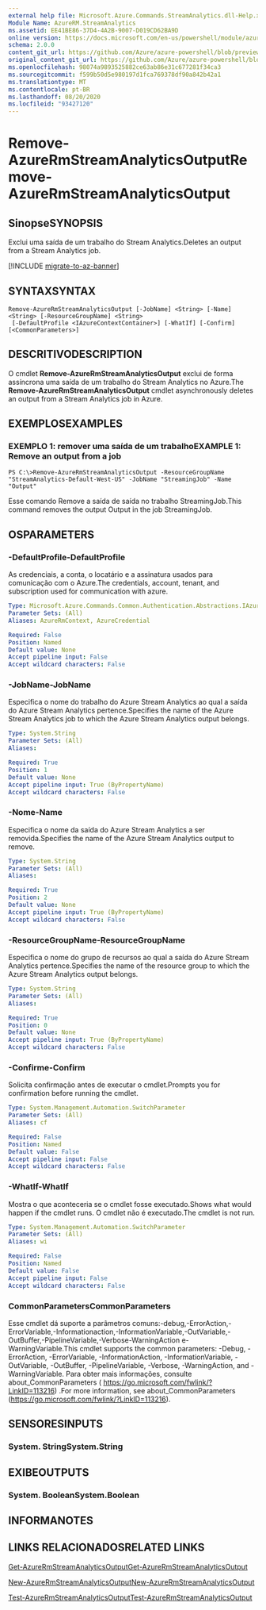 ```yaml
---
external help file: Microsoft.Azure.Commands.StreamAnalytics.dll-Help.xml
Module Name: AzureRM.StreamAnalytics
ms.assetid: EE41BE86-37D4-4A2B-9007-D019CD62BA9D
online version: https://docs.microsoft.com/en-us/powershell/module/azurerm.streamanalytics/remove-azurermstreamanalyticsoutput
schema: 2.0.0
content_git_url: https://github.com/Azure/azure-powershell/blob/preview/src/ResourceManager/StreamAnalytics/Commands.StreamAnalytics/help/Remove-AzureRmStreamAnalyticsOutput.md
original_content_git_url: https://github.com/Azure/azure-powershell/blob/preview/src/ResourceManager/StreamAnalytics/Commands.StreamAnalytics/help/Remove-AzureRmStreamAnalyticsOutput.md
ms.openlocfilehash: 98074a9893525882ce63ab86e31c677281f34ca3
ms.sourcegitcommit: f599b50d5e980197d1fca769378df90a842b42a1
ms.translationtype: MT
ms.contentlocale: pt-BR
ms.lasthandoff: 08/20/2020
ms.locfileid: "93427120"
---
```

# <span data-ttu-id="818ab-101">Remove-AzureRmStreamAnalyticsOutput</span><span class="sxs-lookup"><span data-stu-id="818ab-101">Remove-AzureRmStreamAnalyticsOutput</span></span>

## <span data-ttu-id="818ab-102">Sinopse</span><span class="sxs-lookup"><span data-stu-id="818ab-102">SYNOPSIS</span></span>
<span data-ttu-id="818ab-103">Exclui uma saída de um trabalho do Stream Analytics.</span><span class="sxs-lookup"><span data-stu-id="818ab-103">Deletes an output from a Stream Analytics job.</span></span>

[!INCLUDE [migrate-to-az-banner](../../includes/migrate-to-az-banner.md)]

## <span data-ttu-id="818ab-104">SYNTAX</span><span class="sxs-lookup"><span data-stu-id="818ab-104">SYNTAX</span></span>

```
Remove-AzureRmStreamAnalyticsOutput [-JobName] <String> [-Name] <String> [-ResourceGroupName] <String>
 [-DefaultProfile <IAzureContextContainer>] [-WhatIf] [-Confirm] [<CommonParameters>]
```

## <span data-ttu-id="818ab-105">DESCRITIVO</span><span class="sxs-lookup"><span data-stu-id="818ab-105">DESCRIPTION</span></span>
<span data-ttu-id="818ab-106">O cmdlet **Remove-AzureRmStreamAnalyticsOutput** exclui de forma assíncrona uma saída de um trabalho do Stream Analytics no Azure.</span><span class="sxs-lookup"><span data-stu-id="818ab-106">The **Remove-AzureRmStreamAnalyticsOutput** cmdlet asynchronously deletes an output from a Stream Analytics job in Azure.</span></span>

## <span data-ttu-id="818ab-107">EXEMPLOS</span><span class="sxs-lookup"><span data-stu-id="818ab-107">EXAMPLES</span></span>

### <span data-ttu-id="818ab-108">EXEMPLO 1: remover uma saída de um trabalho</span><span class="sxs-lookup"><span data-stu-id="818ab-108">EXAMPLE 1: Remove an output from a job</span></span>
```
PS C:\>Remove-AzureRmStreamAnalyticsOutput -ResourceGroupName "StreamAnalytics-Default-West-US" -JobName "StreamingJob" -Name "Output"
```

<span data-ttu-id="818ab-109">Esse comando Remove a saída de saída no trabalho StreamingJob.</span><span class="sxs-lookup"><span data-stu-id="818ab-109">This command removes the output Output in the job StreamingJob.</span></span>

## <span data-ttu-id="818ab-110">OS</span><span class="sxs-lookup"><span data-stu-id="818ab-110">PARAMETERS</span></span>

### <span data-ttu-id="818ab-111">-DefaultProfile</span><span class="sxs-lookup"><span data-stu-id="818ab-111">-DefaultProfile</span></span>
<span data-ttu-id="818ab-112">As credenciais, a conta, o locatário e a assinatura usados para comunicação com o Azure.</span><span class="sxs-lookup"><span data-stu-id="818ab-112">The credentials, account, tenant, and subscription used for communication with azure.</span></span>

```yaml
Type: Microsoft.Azure.Commands.Common.Authentication.Abstractions.IAzureContextContainer
Parameter Sets: (All)
Aliases: AzureRmContext, AzureCredential

Required: False
Position: Named
Default value: None
Accept pipeline input: False
Accept wildcard characters: False
```

### <span data-ttu-id="818ab-113">-JobName</span><span class="sxs-lookup"><span data-stu-id="818ab-113">-JobName</span></span>
<span data-ttu-id="818ab-114">Especifica o nome do trabalho do Azure Stream Analytics ao qual a saída do Azure Stream Analytics pertence.</span><span class="sxs-lookup"><span data-stu-id="818ab-114">Specifies the name of the Azure Stream Analytics job to which the Azure Stream Analytics output belongs.</span></span>

```yaml
Type: System.String
Parameter Sets: (All)
Aliases:

Required: True
Position: 1
Default value: None
Accept pipeline input: True (ByPropertyName)
Accept wildcard characters: False
```

### <span data-ttu-id="818ab-115">-Nome</span><span class="sxs-lookup"><span data-stu-id="818ab-115">-Name</span></span>
<span data-ttu-id="818ab-116">Especifica o nome da saída do Azure Stream Analytics a ser removida.</span><span class="sxs-lookup"><span data-stu-id="818ab-116">Specifies the name of the Azure Stream Analytics output to remove.</span></span>

```yaml
Type: System.String
Parameter Sets: (All)
Aliases:

Required: True
Position: 2
Default value: None
Accept pipeline input: True (ByPropertyName)
Accept wildcard characters: False
```

### <span data-ttu-id="818ab-117">-ResourceGroupName</span><span class="sxs-lookup"><span data-stu-id="818ab-117">-ResourceGroupName</span></span>
<span data-ttu-id="818ab-118">Especifica o nome do grupo de recursos ao qual a saída do Azure Stream Analytics pertence.</span><span class="sxs-lookup"><span data-stu-id="818ab-118">Specifies the name of the resource group to which the Azure Stream Analytics output belongs.</span></span>

```yaml
Type: System.String
Parameter Sets: (All)
Aliases:

Required: True
Position: 0
Default value: None
Accept pipeline input: True (ByPropertyName)
Accept wildcard characters: False
```

### <span data-ttu-id="818ab-119">-Confirme</span><span class="sxs-lookup"><span data-stu-id="818ab-119">-Confirm</span></span>
<span data-ttu-id="818ab-120">Solicita confirmação antes de executar o cmdlet.</span><span class="sxs-lookup"><span data-stu-id="818ab-120">Prompts you for confirmation before running the cmdlet.</span></span>

```yaml
Type: System.Management.Automation.SwitchParameter
Parameter Sets: (All)
Aliases: cf

Required: False
Position: Named
Default value: False
Accept pipeline input: False
Accept wildcard characters: False
```

### <span data-ttu-id="818ab-121">-WhatIf</span><span class="sxs-lookup"><span data-stu-id="818ab-121">-WhatIf</span></span>
<span data-ttu-id="818ab-122">Mostra o que aconteceria se o cmdlet fosse executado.</span><span class="sxs-lookup"><span data-stu-id="818ab-122">Shows what would happen if the cmdlet runs.</span></span>
<span data-ttu-id="818ab-123">O cmdlet não é executado.</span><span class="sxs-lookup"><span data-stu-id="818ab-123">The cmdlet is not run.</span></span>

```yaml
Type: System.Management.Automation.SwitchParameter
Parameter Sets: (All)
Aliases: wi

Required: False
Position: Named
Default value: False
Accept pipeline input: False
Accept wildcard characters: False
```

### <span data-ttu-id="818ab-124">CommonParameters</span><span class="sxs-lookup"><span data-stu-id="818ab-124">CommonParameters</span></span>
<span data-ttu-id="818ab-125">Esse cmdlet dá suporte a parâmetros comuns:-debug,-ErrorAction,-ErrorVariable,-Informationaction,-InformationVariable,-OutVariable,-OutBuffer,-PipelineVariable,-Verbose-WarningAction e-WarningVariable.</span><span class="sxs-lookup"><span data-stu-id="818ab-125">This cmdlet supports the common parameters: -Debug, -ErrorAction, -ErrorVariable, -InformationAction, -InformationVariable, -OutVariable, -OutBuffer, -PipelineVariable, -Verbose, -WarningAction, and -WarningVariable.</span></span> <span data-ttu-id="818ab-126">Para obter mais informações, consulte about_CommonParameters ( https://go.microsoft.com/fwlink/?LinkID=113216) .</span><span class="sxs-lookup"><span data-stu-id="818ab-126">For more information, see about_CommonParameters (https://go.microsoft.com/fwlink/?LinkID=113216).</span></span>

## <span data-ttu-id="818ab-127">SENSORES</span><span class="sxs-lookup"><span data-stu-id="818ab-127">INPUTS</span></span>

### <span data-ttu-id="818ab-128">System. String</span><span class="sxs-lookup"><span data-stu-id="818ab-128">System.String</span></span>

## <span data-ttu-id="818ab-129">EXIBE</span><span class="sxs-lookup"><span data-stu-id="818ab-129">OUTPUTS</span></span>

### <span data-ttu-id="818ab-130">System. Boolean</span><span class="sxs-lookup"><span data-stu-id="818ab-130">System.Boolean</span></span>

## <span data-ttu-id="818ab-131">INFORMA</span><span class="sxs-lookup"><span data-stu-id="818ab-131">NOTES</span></span>

## <span data-ttu-id="818ab-132">LINKS RELACIONADOS</span><span class="sxs-lookup"><span data-stu-id="818ab-132">RELATED LINKS</span></span>

[<span data-ttu-id="818ab-133">Get-AzureRmStreamAnalyticsOutput</span><span class="sxs-lookup"><span data-stu-id="818ab-133">Get-AzureRmStreamAnalyticsOutput</span></span>](./Get-AzureRmStreamAnalyticsOutput.md)

[<span data-ttu-id="818ab-134">New-AzureRmStreamAnalyticsOutput</span><span class="sxs-lookup"><span data-stu-id="818ab-134">New-AzureRmStreamAnalyticsOutput</span></span>](./New-AzureRmStreamAnalyticsOutput.md)

[<span data-ttu-id="818ab-135">Test-AzureRmStreamAnalyticsOutput</span><span class="sxs-lookup"><span data-stu-id="818ab-135">Test-AzureRmStreamAnalyticsOutput</span></span>](./Test-AzureRmStreamAnalyticsOutput.md)


